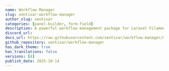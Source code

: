 ```yaml
---
name: Workflow Manager
slug: xentixar-workflow-manager
author_slug: xentixar
categories: [panel-builder, form-field]
description: A powerful workflow management package for Laravel Filament that allows you to define and manage state transitions for your Laravel models using PHP enums. Features role-based workflow management, visual admin interface, and seamless Filament integration.
discord_url: 
docs_url: https://raw.githubusercontent.com/xentixar/workflow-manager/main/README.md
github_repository: xentixar/workflow-manager
has_dark_theme: true
has_translations: false
versions: [4]
publish_date: 2025-10-14
---
```

